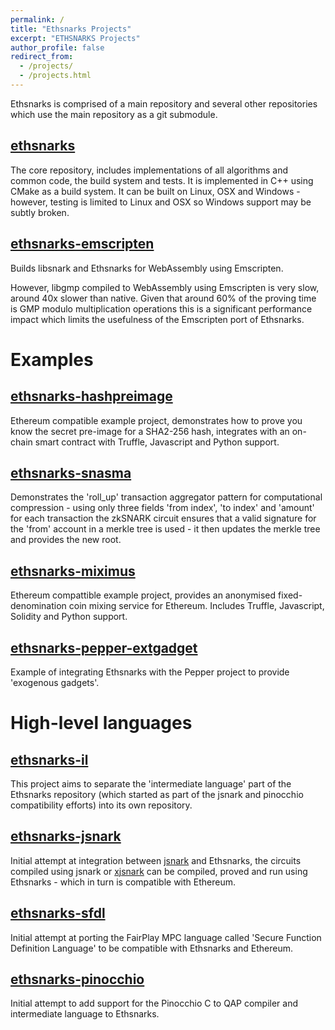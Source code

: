 ```yaml
---
permalink: /
title: "Ethsnarks Projects"
excerpt: "ETHSNARKS Projects"
author_profile: false
redirect_from: 
  - /projects/
  - /projects.html
---
```


Ethsnarks is comprised of a main repository and several other repositories which use the main repository as a git submodule.

## [ethsnarks](https://github.com/HarryR/ethsnarks)

The core repository, includes implementations of all algorithms and common code, the build system and tests. It is implemented in C++ using CMake as a build system. It can be built on Linux, OSX and Windows - however, testing is limited to Linux and OSX so Windows support may be subtly broken.

## [ethsnarks-emscripten](https://github.com/Ethsnarks/ethsnarks-emscripten)

Builds libsnark and Ethsnarks for WebAssembly using Emscripten.

However, libgmp compiled to WebAssembly using Emscripten is very slow, around 40x slower than native. Given that around 60% of the proving time is GMP modulo multiplication operations this is a significant performance impact which limits the usefulness of the Emscripten port of Ethsnarks.

# Examples

## [ethsnarks-hashpreimage](https://github.com/Ethsnarks/ethsnarks-hashpreimage)

Ethereum compatible example project, demonstrates how to prove you know the secret pre-image for a SHA2-256 hash, integrates with an on-chain smart contract with Truffle, Javascript and Python support.

## [ethsnarks-snasma](https://github.com/Ethsnarks/ethsnarks-snasma)

Demonstrates the 'roll_up' transaction aggregator pattern for computational compression - using only three fields 'from index', 'to index' and 'amount' for each transaction the zkSNARK circuit ensures that a valid signature for the 'from' account in a merkle tree is used - it then updates the merkle tree and provides the new root.

## [ethsnarks-miximus](https://github.com/HarryR/ethsnarks-miximus)

Ethereum compattible example project, provides an anonymised fixed-denomination coin mixing service for Ethereum. Includes Truffle, Javascript, Solidity and Python support.

## [ethsnarks-pepper-extgadget](https://github.com/Ethsnarks/ethsnarks-pepper-extgadget)

Example of integrating Ethsnarks with the Pepper project to provide 'exogenous gadgets'.

# High-level languages

## [ethsnarks-il](https://github.com/Ethsnarks/ethsnarks-il)

This project aims to separate the 'intermediate language' part of the Ethsnarks repository (which started as part of the jsnark and pinocchio compatibility efforts) into its own repository.

## [ethsnarks-jsnark](https://github.com/Ethsnarks/ethsnarks-jsnark)

Initial attempt at integration between [jsnark](https://github.com/akosba/jsnark) and Ethsnarks, the circuits compiled using jsnark or [xjsnark](https://github.com/akosba/xjsnark) can be compiled, proved and run using Ethsnarks - which in turn is compatible with Ethereum.

## [ethsnarks-sfdl](https://github.com/Ethsnarks/ethsnarks-sfdl)

Initial attempt at porting the FairPlay MPC language called 'Secure Function Definition Language' to be compatible with Ethsnarks and Ethereum.

## [ethsnarks-pinocchio](https://github.com/Ethsnarks/ethsnarks-pinocchio)

Initial attempt to add support for the Pinocchio C to QAP compiler and intermediate language to Ethsnarks.
